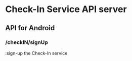 # Check-In Service API server

## API for Android
### **/checkIN/signUp<br>**
:sign-up the Check-In service<br>
~~~

~~~
